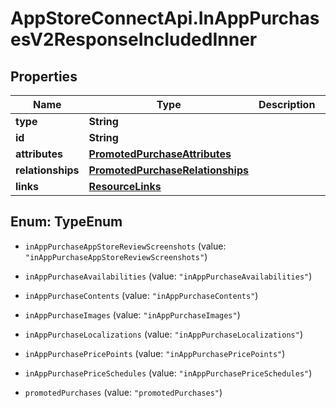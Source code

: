 # AppStoreConnectApi.InAppPurchasesV2ResponseIncludedInner

## Properties

Name | Type | Description | Notes
------------ | ------------- | ------------- | -------------
**type** | **String** |  | 
**id** | **String** |  | 
**attributes** | [**PromotedPurchaseAttributes**](PromotedPurchaseAttributes.md) |  | [optional] 
**relationships** | [**PromotedPurchaseRelationships**](PromotedPurchaseRelationships.md) |  | [optional] 
**links** | [**ResourceLinks**](ResourceLinks.md) |  | [optional] 



## Enum: TypeEnum


* `inAppPurchaseAppStoreReviewScreenshots` (value: `"inAppPurchaseAppStoreReviewScreenshots"`)

* `inAppPurchaseAvailabilities` (value: `"inAppPurchaseAvailabilities"`)

* `inAppPurchaseContents` (value: `"inAppPurchaseContents"`)

* `inAppPurchaseImages` (value: `"inAppPurchaseImages"`)

* `inAppPurchaseLocalizations` (value: `"inAppPurchaseLocalizations"`)

* `inAppPurchasePricePoints` (value: `"inAppPurchasePricePoints"`)

* `inAppPurchasePriceSchedules` (value: `"inAppPurchasePriceSchedules"`)

* `promotedPurchases` (value: `"promotedPurchases"`)





